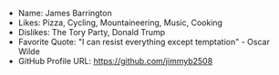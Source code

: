 - Name: James Barrington
- Likes: Pizza, Cycling, Mountaineering, Music, Cooking
- Dislikes: The Tory Party, Donald Trump
- Favorite Quote: "I can resist everything except temptation" - Oscar Wilde
- GitHub Profile URL: https://github.com/jimmyb2508